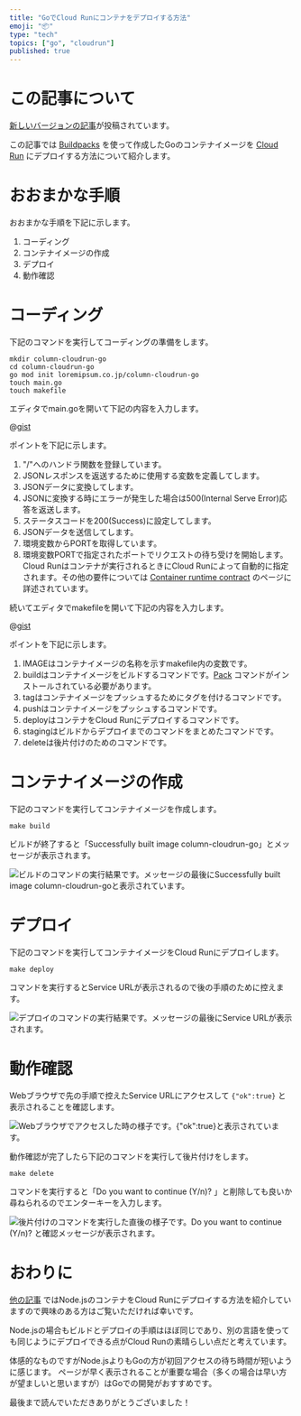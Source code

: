 ```yaml
---
title: "GoでCloud Runにコンテナをデプロイする方法"
emoji: "📦"
type: "tech"
topics: ["go", "cloudrun"]
published: true
---
```


# この記事について

[新しいバージョンの記事](https://zenn.dev/tatsuyasusukida/articles/cloud-run-buildpacks)が投稿されています。

この記事では [Buildpacks](https://buildpacks.io/) を使って作成したGoのコンテナイメージを [Cloud Run](https://cloud.google.com/run) にデプロイする方法について紹介します。



# おおまかな手順

おおまかな手順を下記に示します。

1. コーディング
2. コンテナイメージの作成
3. デプロイ
4. 動作確認



# コーディング

下記のコマンドを実行してコーディングの準備をします。

```shell
mkdir column-cloudrun-go
cd column-cloudrun-go
go mod init loremipsum.co.jp/column-cloudrun-go
touch main.go
touch makefile
```

エディタでmain.goを開いて下記の内容を入力します。

@[gist](https://gist.github.com/tatsuyasusukida/64b6bbff77e0f560a57878be2dd55cee?file=main.go)

ポイントを下記に示します。

1. "/"へのハンドラ関数を登録しています。
2. JSONレスポンスを返送するために使用する変数を定義してします。
3. JSONデータに変換してします。
4. JSONに変換する時にエラーが発生した場合は500(Internal Serve Error)応答を返送します。
5. ステータスコードを200(Success)に設定してします。
6. JSONデータを送信してします。
7. 環境変数からPORTを取得しています。
5. 環境変数PORTで指定されたポートでリクエストの待ち受けを開始します。Cloud Runはコンテナが実行されるときにCloud Runによって自動的に指定されます。その他の要件については [Container runtime contract](https://cloud.google.com/run/docs/container-contract#env-vars) のページに詳述されています。

続いてエディタでmakefileを開いて下記の内容を入力します。

@[gist](https://gist.github.com/tatsuyasusukida/64b6bbff77e0f560a57878be2dd55cee?file=makefile)

ポイントを下記に示します。

1. IMAGEはコンテナイメージの名称を示すmakefile内の変数です。
2. buildはコンテナイメージをビルドするコマンドです。[Pack](https://buildpacks.io/docs/tools/pack/) コマンドがインストールされている必要があります。
3. tagはコンテナイメージをプッシュするためにタグを付けるコマンドです。
4. pushはコンテナイメージをプッシュするコマンドです。
5. deployはコンテナをCloud Runにデプロイするコマンドです。
6. stagingはビルドからデプロイまでのコマンドをまとめたコマンドです。
7. deleteは後片付けのためのコマンドです。



# コンテナイメージの作成

下記のコマンドを実行してコンテナイメージを作成します。

```shell
make build
```

ビルドが終了すると「Successfully built image column-cloudrun-go」とメッセージが表示されます。

![ビルドのコマンドの実行結果です。メッセージの最後にSuccessfully built image column-cloudrun-goと表示されています。](/images/articles/cloud-run-go/build-01.png)



# デプロイ

下記のコマンドを実行してコンテナイメージをCloud Runにデプロイします。

```shell
make deploy
```

コマンドを実行するとService URLが表示されるので後の手順のために控えます。

![デプロイのコマンドの実行結果です。メッセージの最後にService URLが表示されます。](/images/articles/cloud-run-go/deploy-01.png)



# 動作確認

Webブラウザで先の手順で控えたService URLにアクセスして `{"ok":true}` と表示されることを確認します。

![Webブラウザでアクセスした時の様子です。{"ok":true}と表示されています。](/images/articles/cloud-run-go/check-01.png)

動作確認が完了したら下記のコマンドを実行して後片付けをします。

```shell
make delete
```

コマンドを実行すると「Do you want to continue (Y/n)? 」と削除しても良いか尋ねられるのでエンターキーを入力します。

![後片付けのコマンドを実行した直後の様子です。Do you want to continue (Y/n)? と確認メッセージが表示されます。](/images/articles/cloud-run-go/check-02.png)



# おわりに

[他の記事](https://zenn.dev/tatsuyasusukida/articles/cloud-run-nodejs) ではNode.jsのコンテナをCloud Runにデプロイする方法を紹介していますので興味のある方はご覧いただければ幸いです。

Node.jsの場合もビルドとデプロイの手順はほぼ同じであり、別の言語を使っても同じようにデプロイできる点がCloud Runの素晴らしい点だと考えています。

体感的なものですがNode.jsよりもGoの方が初回アクセスの待ち時間が短いように感じます。
ページが早く表示されることが重要な場合（多くの場合は早い方が望ましいと思いますが）はGoでの開発がおすすめです。

最後まで読んでいただきありがとうございました！

